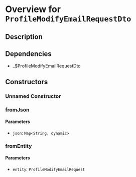 # Overview for `ProfileModifyEmailRequestDto`

## Description



## Dependencies

- _$ProfileModifyEmailRequestDto

## Constructors

### Unnamed Constructor


### fromJson


#### Parameters

- `json`: `Map<String, dynamic>`
### fromEntity


#### Parameters

- `entity`: `ProfileModifyEmailRequest`
